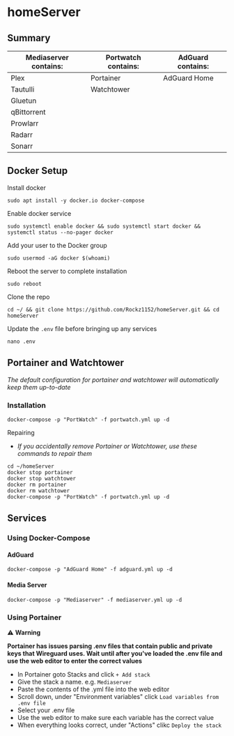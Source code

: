 # homeServer

## Summary

| Mediaserver contains: | Portwatch contains: | AdGuard contains: |
|---------------------|-----------------------|-------------------|
| Plex                | Portainer             | AdGuard Home      |
| Tautulli            | Watchtower            |
| Gluetun             |
| qBittorrent         |
| Prowlarr            |
| Radarr              |
| Sonarr              |

## Docker Setup
Install docker
```
sudo apt install -y docker.io docker-compose
```
Enable docker service
```
sudo systemctl enable docker && sudo systemctl start docker && systemctl status --no-pager docker
```
Add your user to the Docker group
```
sudo usermod -aG docker $(whoami)
```
Reboot the server to complete installation
```
sudo reboot
```
Clone the repo
```
cd ~/ && git clone https://github.com/Rockz1152/homeServer.git && cd homeServer
```
Update the `.env` file before bringing up any services
```
nano .env
```

## Portainer and Watchtower
_The default configuration for portainer and watchtower will automatically keep them up-to-date_
### Installation
```
docker-compose -p "PortWatch" -f portwatch.yml up -d
```
Repairing
- _If you accidentally remove Portainer or Watchtower, use these commands to repair them_
```
cd ~/homeServer
docker stop portainer
docker stop watchtower
docker rm portainer
docker rm watchtower
docker-compose -p "PortWatch" -f portwatch.yml up -d
```

<!--
#### Using Docker
Install Portainer
 - _*Running Portainer and Watchtower with docker instead of docker-compose will prevent them from showing up as an unmanged stack inside portainer_
```
docker run -d \
-p 8000:8000 \
-p 9000:9000 \
--name=portainer \
--restart=always \
--privileged \
--label "owner=portainer" \
--label "com.centurylinklabs.watchtower.enable=true" \
-v /var/run/docker.sock:/var/run/docker.sock \
-v $(source .env; echo ${DATADIR})/portainer:/data \
portainer/portainer-ce \
--hide-label owner=portainer
```
Install Watchtower
```
docker run -d \
--name watchtower \
-v /var/run/docker.sock:/var/run/docker.sock \
-v /etc/localtime:/etc/localtime:ro \
--label "owner=portainer" \
--label "com.centurylinklabs.watchtower.enable=true" \
containrrr/watchtower \
--cleanup \
--include-restarting \
--label-enable
```
-->

## Services

### Using Docker-Compose

#### AdGuard
```
docker-compose -p "AdGuard Home" -f adguard.yml up -d
```

#### Media Server
```
docker-compose -p "Mediaserver" -f mediaserver.yml up -d
```

### Using Portainer
:warning: **Warning**

**Portainer has issues parsing .env files that contain public and private keys that Wireguard uses. Wait until after you've loaded the .env file and use the web editor to enter the correct values**

- In Portainer goto Stacks and click `+ Add stack`
- Give the stack a name. e.g. `Mediaserver`
- Paste the contents of the .yml file into the web editor
- Scroll down, under "Environment variables" click `Load variables from .env file`
- Select your .env file
- Use the web editor to make sure each variable has the correct value
- When everything looks correct, under "Actions" clikc `Deploy the stack`

